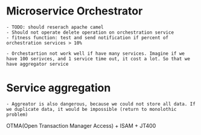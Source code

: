 # Microservice Orchestrator
	
	- TODO: should reserach apache camel
	- Should not operate delete operation on orchestration service
	- fitness function: test and send notification if percent of orchestration services > 10%

	- Orchestartion not work well if have many services. Imagine if we have 100 serivces, and 1 service time out, it cost a lot. So that we have aggregator service

# Service aggregation 
	
	- Aggreator is also dangerous, because we could not store all data. If we duplicate data, it would be impossible (return to monolothic problem)


OTMA(Open Transaction Manager Access)
	+ ISAM
	+ JT400